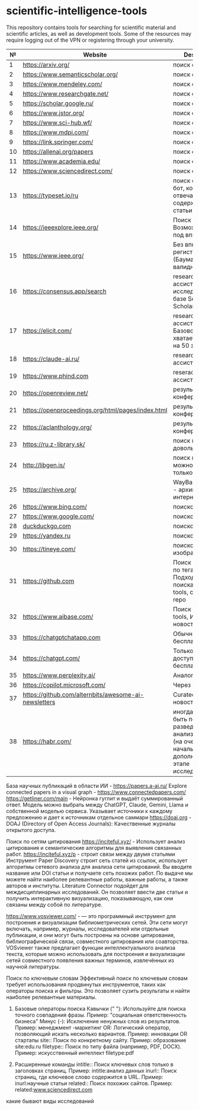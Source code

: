 # scientific-intelligence-tools
This repository contains tools for searching for scientific material and scientific articles, as well as development tools. Some of the resources may require logging out of the VPN or registering through your university.


| №   | Website                                           | Description                                                                        |
| --- | ------------------------------------------------- | ---------------------------------------------------------------------------------- |
| 1   | https://arxiv.org/                                | поиск статей                                                                       |
| 2   | https://www.semanticscholar.org/                  | поиск статей                                                                       |
| 3   | https://www.mendeley.com/                         | поиск статей                                                                       |
| 4   | https://www.researchgate.net/                     | поиск статей                                                                       |
| 5   | https://scholar.google.ru/                        | поиск статей                                                                       |
| 6   | https://www.jstor.org/                            | поиск статей                                                                       |
| 7   | https://www.sci-hub.wf/                           | поиск статей                                                                       |
| 8   | https://www.mdpi.com/                             | поиск статей                                                                       |
| 9   | https://link.springer.com/                        | поиск статей                                                                       |
| 10  | https://allenai.org/papers                        | поиск статей                                                                       |
| 11  | https://www.academia.edu/                         | поиск статей                                                                       |
| 12  | https://www.sciencedirect.com/                    | поиск статей                                                                       |
| 13  | https://typeset.io/ru                             | поиск статей + ИИ бот, который отвечает по содержанию статьи                       |
| 14  | https://ieeexplore.ieee.org/                      | Поиск статей. Возможно, вход под впн                                               |
| 15  | https://www.ieee.org/                             | Без впн, но нужна регистрация (Бауманка еще валидна для них)                       |
| 16  | https://consensus.app/search                      | research - ассистент. Поиск исследований по базе Semantic Scholar.                 |
| 17  | https://elicit.com/                               | research - ассистент. Базовой версии хватает примерно на 50 запросов.              |
| 18  | https://claude-ai.ru/                             | research - ассистент                                                               |
| 19  | https://www.phind.com                             | reserach - ассистент                                                               |
| 20  | https://openreview.net/                           | результаты конференций                                                             |
| 21  | https://openproceedings.org/html/pages/index.html | результаты конференций                                                             |
| 22  | https://aclanthology.org/                         | результаты конференций                                                             |
| 23  | https://ru.z-library.sk/                          | поиск книг, но довольно старых                                                     |
| 24  | http://libgen.is/                                 | поиск книг, найти можно, но скачать только через vpn                               |
| 25  | https://archive.org/                              | WayBackMachine - архив всего интернета                                             |
| 26  | https://www.bing.com/                             | поисковик                                                                          |
| 27  | https://www.google.com/                           | поисковик                                                                          |
| 28  | [duckduckgo.com](https://duckduckgo.com/)         | поисковик                                                                          |
| 29  | https://yandex.ru                                 | поисковик                                                                          |
| 30  | https://tineye.com/                               | поисковик для изображений                                                          |
| 31  | https://github.com                                | Поиск по словам и по тегам. Подходит для поиска developer tools, curated list repo |
| 32  | https://www.aibase.com/                           | Поиск developer tools, ИИ новостей.                                                |
| 33  | https://chatgptchatapp.com                        | Обычный бесплатный                                                                 |
| 34  | https://chatgpt.com/                              | Только через vpn, доступен бесплатно                                               |
| 35  | https://www.perplexity.ai/                        | Аналог ChatGpt                                                                     |
| 36  | https://copilot.microsoft.com/                    | Через впн                                                                          |
| 37  | https://github.com/alternbits/awesome-ai-newsletters| Curated list по AI новостям                                                      |
| 38  | https://habr.com/                                 | иногда модел быть полезно при разведовательном анализе области (на очень начальном или дополнительном этапе исследований |  


База научных публикаций в области ИИ - https://papers.a-ai.ru/
Explore connected papers in a visual graph - https://www.connectedpapers.com/
https://getliner.com/main - Нейронка гуглит и выдаёт суммированный ответ. Модель можно выбрать между ChatGPT, Claude, Gemini, Llama и собственной моделью сервиса. Указывает источники к каждому предложению и дает к источникам отдельное саммари
https://doaj.org - DOAJ (Directory of Open Access Journals): Качественные журналы открытого доступа.

Поиск по сетям цитирования
https://inciteful.xyz/ - Использует анализ цитирования и семантические алгоритмы для выявления связанных работ.
https://inciteful.xyz/p - строит связи между двумя статьями
Инструмент Paper Discovery строит сеть статей из ссылок, использует алгоритмы сетевого анализа для анализа сети цитирований. Вы вводите название или DOI статьи и получаете сеть похожих работ. По выдаче мы можете найти наиболее релевантные работы, важные работы, а также авторов и институты.
Literature Connector подойдет для междисциплинарных исследований. Он позволяет ввести две статьи и получить интерактивную визуализацию, показывающую, как они связаны между собой по литературе.


https://www.vosviewer.com/ - — это программный инструмент для построения и визуализации библиометрических сетей. Эти сети могут включать, например, журналы, исследователей или отдельные публикации, и они могут быть построены на основе цитирования, библиографической связи, совместного цитирования или соавторства. VOSviewer также предлагает функции интеллектуального анализа текста, которые можно использовать для построения и визуализации сетей совместного появления важных терминов, извлечённых из научной литературы.

Поиск по ключевым словам
Эффективный поиск по ключевым словам требует использования продвинутых инструментов, таких как операторы поиска и фильтры. Это позволяет сузить результаты и найти наиболее релевантные материалы.

1. Базовые операторы поиска
Кавычки (" "): Используйте для поиска точного совпадения фразы.
Пример: "социальная ответственность бизнеса"
Минус (-): Исключение ненужных слов из результатов.
Пример: менеджмент -маркетинг
OR: Логический оператор, позволяющий искать несколько вариантов.
Пример: инновации OR стартапы
site:: Поиск по конкретному сайту.
Пример: образование site:edu.ru
filetype:: Поиск по типу файла (например, PDF, DOCX).
Пример: искусственный интеллект filetype:pdf

2. Расширенные команды
intitle:: Поиск ключевых слов только в заголовках страниц.
Пример: intitle:анализ данных
inurl:: Поиск страниц, где ключевое слово содержится в URL.
Пример: inurl:научные статьи
related:: Поиск похожих сайтов.
Пример: related:www.sciencedirect.com



какие бывают виды исследований








